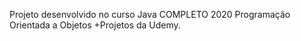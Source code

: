 Projeto desenvolvido no curso Java COMPLETO 2020 Programação Orientada a Objetos +Projetos da Udemy.
